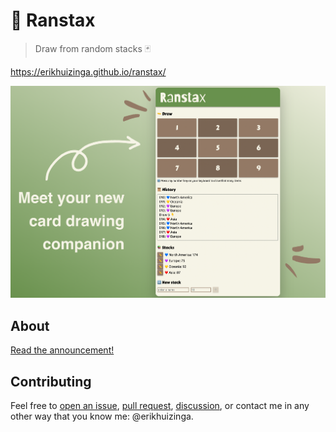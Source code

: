 # 🎲 Ranstax

> Draw from random stacks 🃏

https://erikhuizinga.github.io/ranstax/

[![Ranstax brand](img/ranstax-brand.png)](https://erikhuizinga.github.io/ranstax/)

## About

[Read the announcement!](https://github.com/erikhuizinga/ranstax/discussions/1)

## Contributing

Feel free to [open an issue](https://github.com/erikhuizinga/ranstax/issues/new),
[pull request](https://docs.github.com/en/pull-requests/collaborating-with-pull-requests/proposing-changes-to-your-work-with-pull-requests/creating-a-pull-request),
[discussion](https://github.com/erikhuizinga/ranstax/discussions), or contact me in any other way
that you know me: @erikhuizinga.
